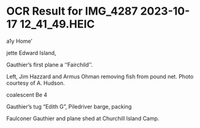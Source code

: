# OCR Result for IMG_4287 2023-10-17 12_41_49.HEIC

a1y Home’

jette
Edward Island,

Gauthier’s first plane a ‘‘Fairchild’’.

Left, Jim Hazzard and Armus Ohman removing fish
from pound net. Photo courtesy of A. Hudson.

coalescent Be 4

Gauthier’s tug “Edith G”, Piledriver barge, packing

Faulconer Gauthier and plane shed at Churchill Island Camp.

